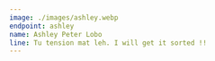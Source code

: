 ```yaml
---
image: ./images/ashley.webp
endpoint: ashley
name: Ashley Peter Lobo
line: Tu tension mat leh. I will get it sorted !!
---
```

